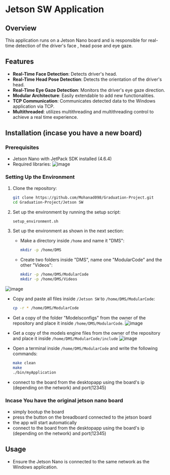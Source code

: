 # Jetson SW Application

## Overview
This application runs on a Jetson Nano board and is responsible for real-time detection of the driver's face , head pose and eye gaze.
## Features
- **Real-Time Face Detection**: Detects driver's head.
- **Real-Time Head Pose Detection**: Detects the orientation of the driver's head.
- **Real-Time Eye Gaze Detection**: Monitors the driver's eye gaze direction.
- **Modular Architecture**: Easily extendable to add new functionalities.
- **TCP Communication**: Communicates detected data to the Windows application via TCP.
- **Multithreaded**: utilizes multithreading and multithreading control to achieve a real time experience.

## Installation (incase you have a new board)
### Prerequisites
- Jetson Nano with JetPack SDK installed (4.6.4)
- Required libraries:
![image](https://github.com/anassalah24/Graduation-Project-DMS/assets/68183749/99495e6c-363f-4e51-99cb-dd7b5041624a)

### Setting Up the Environment
1. Clone the repository:
    ```bash
    git clone https://github.com/Mohanad098/Graduation-Project.git
    cd Graduation-Project/Jetson SW
    ```

2. Set up the environment by running the setup script:
    ```bash
    setup_environment.sh
    ```

4. Set up the environment as shown in the next section:
   - Make a directory inside `/home` and name it "DMS":
     ```bash
     mkdir -p /home/DMS
     ```

   - Create two folders inside "DMS", name one "ModularCode" and the other "Videos":
     ```bash
     mkdir -p /home/DMS/ModularCode
     mkdir -p /home/DMS/Videos
     ```
![image](https://github.com/anassalah24/Graduation-Project-DMS/assets/68183749/a6482c68-b49a-4233-9aee-af5dfef9cfd0)

   - Copy and paste all files inside `/Jetson SW` to `/home/DMS/ModularCode`:
     ```bash
     cp -r * /home/DMS/ModularCode
     ```
   - Get a copy of the folder "Modelsconfigs" from the owner of the repository and place it inside `/home/DMS/ModularCode`.
![image](https://github.com/anassalah24/Graduation-Project-DMS/assets/68183749/f8ebac9b-d75a-4934-a411-f7e5455af8e8)

   - Get a copy of the models engine files from the owner of the repository and place it inside `/home/DMS/ModularCode/include`
![image](https://github.com/anassalah24/Graduation-Project-DMS/assets/68183749/ce3867cd-4807-4dbb-b5e2-eb462f91533d)

   - Open a terminal inside `/home/DMS/ModularCode` and write the following commands:
     ```bash
     make clean  
     make
     ./bin/myApplication
     ```
   - connect to the board from the desktopapp using the board's ip (depending on the network) and port(12345) 
### Incase You have the original jetson nano board
  - simply bootup the board
  - press the button on the breadboard connected to the jetson board
  - the app will start automatically
  - connect to the board from the desktopapp using the board's ip (depending on the network) and port(12345) 


## Usage
- Ensure the Jetson Nano is connected to the same network as the Windows application.
